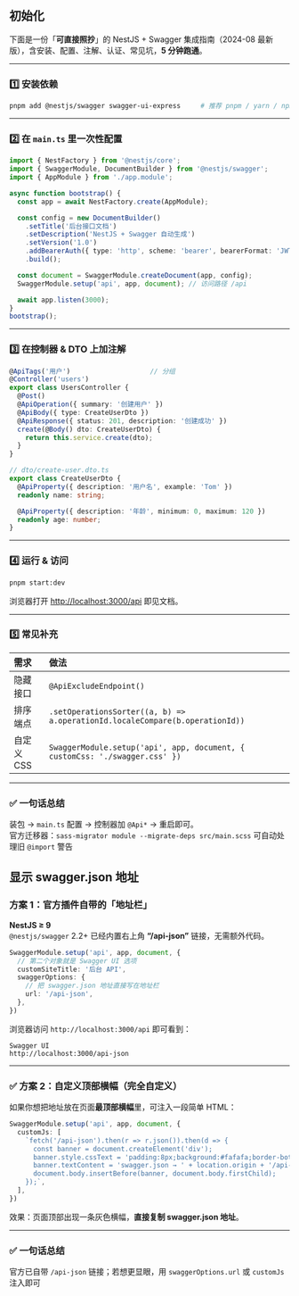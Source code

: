 ## 初始化

下面是一份「**可直接照抄**」的 NestJS + Swagger 集成指南（2024-08 最新版），含安装、配置、注解、认证、常见坑，**5 分钟跑通**。

---

### 1️⃣ 安装依赖

```bash
pnpm add @nestjs/swagger swagger-ui-express     # 推荐 pnpm / yarn / npm
```

---

### 2️⃣ 在 `main.ts` 里一次性配置

```ts
import { NestFactory } from '@nestjs/core';
import { SwaggerModule, DocumentBuilder } from '@nestjs/swagger';
import { AppModule } from './app.module';

async function bootstrap() {
  const app = await NestFactory.create(AppModule);

  const config = new DocumentBuilder()
    .setTitle('后台接口文档')
    .setDescription('NestJS + Swagger 自动生成')
    .setVersion('1.0')
    .addBearerAuth({ type: 'http', scheme: 'bearer', bearerFormat: 'JWT' }) // JWT 鉴权
    .build();

  const document = SwaggerModule.createDocument(app, config);
  SwaggerModule.setup('api', app, document); // 访问路径 /api

  await app.listen(3000);
}
bootstrap();
```

---

### 3️⃣ 在控制器 & DTO 上加注解

```ts
@ApiTags('用户')                    // 分组
@Controller('users')
export class UsersController {
  @Post()
  @ApiOperation({ summary: '创建用户' })
  @ApiBody({ type: CreateUserDto })
  @ApiResponse({ status: 201, description: '创建成功' })
  create(@Body() dto: CreateUserDto) {
    return this.service.create(dto);
  }
}
```

```ts
// dto/create-user.dto.ts
export class CreateUserDto {
  @ApiProperty({ description: '用户名', example: 'Tom' })
  readonly name: string;

  @ApiProperty({ description: '年龄', minimum: 0, maximum: 120 })
  readonly age: number;
}
```

---

### 4️⃣ 运行 & 访问

```bash
pnpm start:dev
```

浏览器打开 [http://localhost:3000/api](http://localhost:3000/api) 即见文档。

---

### 5️⃣ 常见补充

|需求|做法|
|:--|:--|
|隐藏接口|`@ApiExcludeEndpoint()`|
|排序端点|`.setOperationsSorter((a, b) => a.operationId.localeCompare(b.operationId))`|
|自定义 CSS|`SwaggerModule.setup('api', app, document, { customCss: './swagger.css' })`|

---

### ✅ 一句话总结

装包 → `main.ts` 配置 → 控制器加 `@Api*` → 重启即可。  
官方迁移器：`sass-migrator module --migrate-deps src/main.scss` 可自动处理旧 `@import` 警告

## 显示 swagger.json 地址

### 方案 1：官方插件自带的「地址栏」

**NestJS ≥ 9**  
`@nestjs/swagger` 2.2+ 已经内置右上角 **“/api-json”** 链接，无需额外代码。

```ts
SwaggerModule.setup('api', app, document, {
  // 第二个对象就是 Swagger UI 选项
  customSiteTitle: '后台 API',
  swaggerOptions: {
    // 把 swagger.json 地址直接写在地址栏
    url: '/api-json',
  },
})
```

浏览器访问 `http://localhost:3000/api` 即可看到：

```
Swagger UI
http://localhost:3000/api-json
```

---

### ✅ 方案 2：自定义顶部横幅（完全自定义）

如果你想把地址放在页面**最顶部横幅**里，可注入一段简单 HTML：

```ts
SwaggerModule.setup('api', app, document, {
  customJs: [
    `fetch('/api-json').then(r => r.json()).then(d => {
      const banner = document.createElement('div');
      banner.style.cssText = 'padding:8px;background:#fafafa;border-bottom:1px solid #e4e4e4;font-family:monospace;font-size:12px';
      banner.textContent = 'swagger.json → ' + location.origin + '/api-json';
      document.body.insertBefore(banner, document.body.firstChild);
    });`,
  ],
})
```

效果：页面顶部出现一条灰色横幅，**直接复制 swagger.json 地址**。

---

### ✅ 一句话总结

官方已自带 `/api-json` 链接；若想更显眼，用 `swaggerOptions.url` 或 `customJs` 注入即可